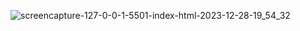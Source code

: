 
![screencapture-127-0-0-1-5501-index-html-2023-12-28-19_54_32](https://github.com/Het2604/Generate-Quote/assets/137598780/58546057-0a59-41e6-bfd8-d658b9f5397d)
